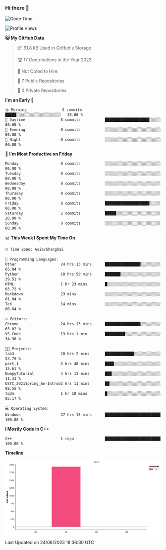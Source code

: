 ### Hi there 👋

<!--START_SECTION:waka-->
![Code Time](http://img.shields.io/badge/Code%20Time-169%20hrs%2039%20mins-blue)

![Profile Views](http://img.shields.io/badge/Profile%20Views-3-blue)

**🐱 My GitHub Data** 

> 📦 61.8 kB Used in GitHub's Storage 
 > 
> 🏆 17 Contributions in the Year 2023
 > 
> 🚫 Not Opted to Hire
 > 
> 📜 7 Public Repositories 
 > 
> 🔑 0 Private Repositories 
 > 
**I'm an Early 🐤** 

```text
🌞 Morning                2 commits           █████░░░░░░░░░░░░░░░░░░░░   20.00 % 
🌆 Daytime                8 commits           ████████████████████░░░░░   80.00 % 
🌃 Evening                0 commits           ░░░░░░░░░░░░░░░░░░░░░░░░░   00.00 % 
🌙 Night                  0 commits           ░░░░░░░░░░░░░░░░░░░░░░░░░   00.00 % 
```
📅 **I'm Most Productive on Friday** 

```text
Monday                   0 commits           ░░░░░░░░░░░░░░░░░░░░░░░░░   00.00 % 
Tuesday                  0 commits           ░░░░░░░░░░░░░░░░░░░░░░░░░   00.00 % 
Wednesday                0 commits           ░░░░░░░░░░░░░░░░░░░░░░░░░   00.00 % 
Thursday                 0 commits           ░░░░░░░░░░░░░░░░░░░░░░░░░   00.00 % 
Friday                   8 commits           ████████████████████░░░░░   80.00 % 
Saturday                 2 commits           █████░░░░░░░░░░░░░░░░░░░░   20.00 % 
Sunday                   0 commits           ░░░░░░░░░░░░░░░░░░░░░░░░░   00.00 % 
```


📊 **This Week I Spent My Time On** 

```text
🕑︎ Time Zone: Asia/Shanghai

💬 Programming Languages: 
Other                    24 hrs 13 mins      ████████████████░░░░░░░░░   65.04 % 
Python                   10 hrs 59 mins      ███████░░░░░░░░░░░░░░░░░░   29.51 % 
HTML                     1 hr 23 mins        █░░░░░░░░░░░░░░░░░░░░░░░░   03.72 % 
Markdown                 23 mins             ░░░░░░░░░░░░░░░░░░░░░░░░░   01.04 % 
TeX                      14 mins             ░░░░░░░░░░░░░░░░░░░░░░░░░   00.64 % 

🔥 Editors: 
Chrome                   24 hrs 13 mins      ████████████████░░░░░░░░░   65.02 % 
VS Code                  13 hrs 1 min        █████████░░░░░░░░░░░░░░░░   34.98 % 

🐱‍💻 Projects: 
lab3                     20 hrs 2 mins       █████████████░░░░░░░░░░░░   53.79 % 
part_1                   5 hrs 48 mins       ████░░░░░░░░░░░░░░░░░░░░░   15.61 % 
NumpyTutorial            4 hrs 13 mins       ███░░░░░░░░░░░░░░░░░░░░░░   11.33 % 
USTC_2021Spring_An-Introd3 hrs 11 mins       ██░░░░░░░░░░░░░░░░░░░░░░░   08.55 % 
tqdm                     1 hr 10 mins        █░░░░░░░░░░░░░░░░░░░░░░░░   03.17 % 

💻 Operating System: 
Windows                  37 hrs 15 mins      █████████████████████████   100.00 % 
```

**I Mostly Code in C++** 

```text
C++                      1 repo              █████████████████████████   100.00 % 
```



**Timeline**

![Lines of Code chart](https://raw.githubusercontent.com/AimerYoung/AimerYoung/main/assets/bar_graph.png)


 Last Updated on 24/06/2023 18:36:30 UTC
<!--END_SECTION:waka-->

<!--
**AimerYoung/AimerYoung** is a ✨ _special_ ✨ repository because its `README.md` (this file) appears on your GitHub profile.

Here are some ideas to get you started:

- 🔭 I’m currently working on ...
- 🌱 I’m currently learning ...
- 👯 I’m looking to collaborate on ...
- 🤔 I’m looking for help with ...
- 💬 Ask me about ...
- 📫 How to reach me: ...
- 😄 Pronouns: ...
- ⚡ Fun fact: ...
-->
